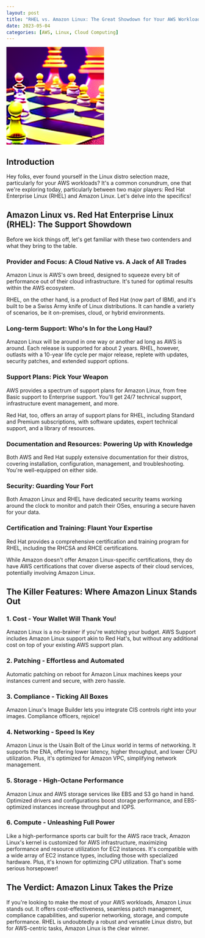 ```yaml
---
layout: post
title: "RHEL vs. Amazon Linux: The Great Showdown for Your AWS Workloads"
date: 2023-05-04
categories: [AWS, Linux, Cloud Computing]
---
```


<img src="/images/IMG_0713.png" alt="Chess Match">


## Introduction

Hey folks, ever found yourself in the Linux distro selection maze, particularly for your AWS workloads? It's a common conundrum, one that we're exploring today, particularly between two major players: Red Hat Enterprise Linux (RHEL) and Amazon Linux. Let's delve into the specifics!

## Amazon Linux vs. Red Hat Enterprise Linux (RHEL): The Support Showdown

Before we kick things off, let's get familiar with these two contenders and what they bring to the table.

### Provider and Focus: A Cloud Native vs. A Jack of All Trades

Amazon Linux is AWS's own breed, designed to squeeze every bit of performance out of their cloud infrastructure. It's tuned for optimal results within the AWS ecosystem.

RHEL, on the other hand, is a product of Red Hat (now part of IBM), and it's built to be a Swiss Army knife of Linux distributions. It can handle a variety of scenarios, be it on-premises, cloud, or hybrid environments.

### Long-term Support: Who's In for the Long Haul?

Amazon Linux will be around in one way or another ad long as AWS is around. Each release is supported for about 2 years. RHEL, however, outlasts with a 10-year life cycle per major release, replete with updates, security patches, and extended support options.

### Support Plans: Pick Your Weapon

AWS provides a spectrum of support plans for Amazon Linux, from free Basic support to Enterprise support. You'll get 24/7 technical support, infrastructure event management, and more.

Red Hat, too, offers an array of support plans for RHEL, including Standard and Premium subscriptions, with software updates, expert technical support, and a library of resources.

### Documentation and Resources: Powering Up with Knowledge

Both AWS and Red Hat supply extensive documentation for their distros, covering installation, configuration, management, and troubleshooting. You're well-equipped on either side.

### Security: Guarding Your Fort

Both Amazon Linux and RHEL have dedicated security teams working around the clock to monitor and patch their OSes, ensuring a secure haven for your data.

### Certification and Training: Flaunt Your Expertise

Red Hat provides a comprehensive certification and training program for RHEL, including the RHCSA and RHCE certifications.

While Amazon doesn't offer Amazon Linux-specific certifications, they do have AWS certifications that cover diverse aspects of their cloud services, potentially involving Amazon Linux.

## The Killer Features: Where Amazon Linux Stands Out

### 1. Cost - Your Wallet Will Thank You!

Amazon Linux is a no-brainer if you're watching your budget. AWS Support includes Amazon Linux support akin to Red Hat's, but without any additional cost on top of your existing AWS support plan.

### 2. Patching - Effortless and Automated

Automatic patching on reboot for Amazon Linux machines keeps your instances current and secure, with zero hassle.

### 3. Compliance - Ticking All Boxes

Amazon Linux's Image Builder lets you integrate CIS controls right into your images. Compliance officers, rejoice!

### 4. Networking - Speed Is Key

Amazon Linux is the Usain Bolt of the Linux world in terms of networking. It supports the ENA, offering lower latency, higher throughput, and lower CPU utilization. Plus, it's optimized for Amazon VPC, simplifying network management.

### 5. Storage - High-Octane Performance

Amazon Linux and AWS storage services like EBS and S3 go hand in hand. Optimized drivers and configurations boost storage performance, and EBS-optimized instances increase throughput and IOPS.

### 6. Compute - Unleashing Full Power

Like a high-performance sports car built for the AWS race track, Amazon Linux's kernel is customized for AWS infrastructure, maximizing performance and resource utilization for EC2 instances. It's compatible with a wide array of EC2 instance types, including those with specialized hardware. Plus, it's known for optimizing CPU utilization. That's some serious horsepower!

## The Verdict: Amazon Linux Takes the Prize

If you're looking to make the most of your AWS workloads, Amazon Linux stands out. It offers cost-effectiveness, seamless patch management, compliance capabilities, and superior networking, storage, and compute performance. RHEL is undoubtedly a robust and versatile Linux distro, but for AWS-centric tasks, Amazon Linux is the clear winner.